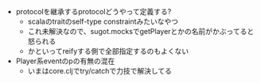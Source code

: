 * protocolを継承するprotocolどうやって定義する?
    * scalaのtraitのself-type constraintみたいなやつ
    * これ未解決なので、sugot.mocksでgetPlayerとかの名前がかぶってると怒られる
    * かといってreifyする側で全部指定するのもよくない
* Player系eventのpの有無の混在
    * いまはcore.cljでtry/catchで力技で解決してる
